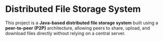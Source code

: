 # Distributed File Storage System

This project is a **Java-based distributed file storage system** built using a **peer-to-peer (P2P)** architecture, allowing peers to share, upload, and download files directly without relying on a central server.
